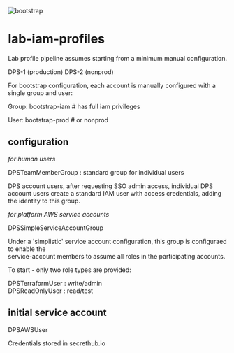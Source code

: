 ![bootstrap](https://img.shields.io/badge/phase-bootstrap-yellow.svg?style=flat)
# lab-iam-profiles

Lab profile pipeline assumes starting from a minimum manual configuration.

DPS-1  (production)
DPS-2  (nonprod)

For bootstrap configuration, each account is manually configured with a single group and user:

Group:
  bootstrap-iam  # has full iam privileges

User:
  bootstrap-prod  # or nonprod

## configuration

_for human users_

DPSTeamMemberGroup : standard group for individual users

DPS account users, after requesting SSO admin access, individual DPS account users create a 
standard IAM user with access credentials, adding the identity to this group.

_for platform AWS service accounts_

DPSSimpleServiceAccountGroup

Under a 'simplistic' service account configuration, this group is configuraed to enable the  
service-account members to assume all roles in the participating accounts.  

To start - only two role types are provided:

DPSTerraformUser : write/admin  
DPSReadOnlyUser : read/test  

## initial service account

DPSAWSUser  

Credentials stored in secrethub.io  


